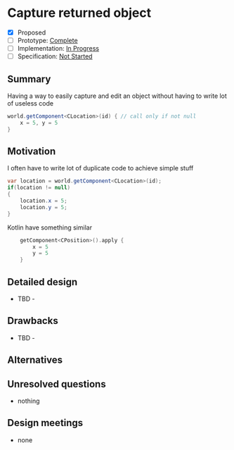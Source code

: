 # Capture returned object

* [x] Proposed
* [ ] Prototype: [Complete](https://github.com/PROTOTYPE_OWNER/roslyn/BRANCH_NAME)
* [ ] Implementation: [In Progress](https://github.com/dotnet/roslyn/BRANCH_NAME)
* [ ] Specification: [Not Started](pr/1)

## Summary
[summary]: #summary

Having a way to easily capture and edit an object without having to write lot of useless code

```c#
world.getComponent<CLocation>(id) { // call only if not null
	x = 5, y = 5
}
```

## Motivation
[motivation]: #motivation

I often have to write lot of duplicate code to achieve simple stuff

```c#
var location = world.getComponent<CLocation>(id);
if(location != null)
{
	location.x = 5;
	location.y = 5;
}
```

Kotlin have something similar

```kotlin
    getComponent<CPosition>().apply {
        x = 5
        y = 5
    }
```

## Detailed design
[design]: #detailed-design

- TBD -


## Drawbacks
[drawbacks]: #drawbacks

- TBD -

## Alternatives
[alternatives]: #alternatives


## Unresolved questions
[unresolved]: #unresolved-questions

- nothing

## Design meetings

- none
